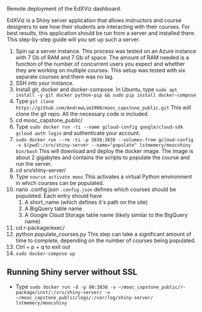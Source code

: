 Remote deployment of the EdXViz dashboard. 

EdXViz is a Shiny server application that allows instructors and course designers to see how their students are interacting with their courses. For best results, this application should be run from a server and installed there. This step-by-step guide will you set up such a server.

1. Spin up a server instance.
	This process was tested on an Azure instance with 7 Gb of RAM and 7 Gb of space. The amount of RAM needed is a function of the number of concurrent users you expect and whether they are working on multiple courses. This setup was tested with six separate courses and there was no lag.
2. SSH into your instance.
3. Install git, docker and docker-compose. In Ubuntu, type `sudo apt install -y git docker python-pip && sudo pip install docker-compose`
3. Type `git clone https://github.com/AndrewLim1990/mooc_capstone_public.git`
	This will clone the git repo. All the necessary code is included.
4. cd mooc_capstone_public/
4. Type `sudo docker run -ti --name gcloud-config google/cloud-sdk gcloud auth login` and authenticate your account.
5. `sudo docker run --rm -ti -p 3838:3838 --volumes-from gcloud-config -v $(pwd):/srv/shiny-server --name="populate" lstmemery/moocshiny bin/bash`
	This will download and deploy the docker image. The image is about 2 gigabytes and contains the scripts to populate the course and run the server.
6. cd srv/shiny-server/
7. Type `source activate mooc`
	This activates a virtual Python environment in which courses can be populated.
11. nano .config.json
	`.config.json` defines which courses should be populated. Each entry should have 
	1. A short_name (which defines it's path on the site)
	2. A BigQuery table name
	3. A Google Cloud Storage table name (likely similar to the BigQuery name)
12. cd r-package/exec/
13. python populate_courses.py
	This step can take a significant amount of time to complete, depending on the number of courses being populated.
14. Ctrl + p + q to exit out
15. `sudo docker-compose up`

## Running Shiny server without SSL
- Type `sudo docker run -d -p 80:3838 -v ~/mooc_capstone_public/r-package/inst/:/srv/shiny-server/ -v ~/mooc_capstone_public/logs/:/var/log/shiny-server/ lstmemery/moocshiny`
